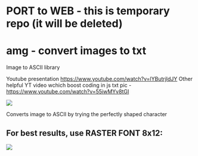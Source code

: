 # PORT to WEB - this is temporary repo (it will be deleted)

# amg - convert images to txt
Image to ASCII library

Youtube presentation https://www.youtube.com/watch?v=lYButrjldJY
Other helpful YT video wchich boost coding in js txt pic - https://www.youtube.com/watch?v=55iwMYv8tGI

![](Capture.PNG)

Converts image to ASCII by trying the perfectly shaped character

## For best results, use RASTER FONT 8x12:

![](http://i.stack.imgur.com/Y6pbv.jpg)
